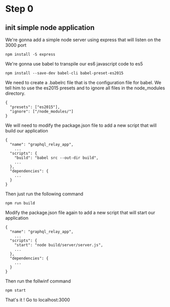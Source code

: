 # Step 0
## init simple node application

We're gonna add a simple node server using express that will listen on the 3000 port

````
npm install -S express
````

We're gonna use babel to transpile our es6 javascript code to es5
````
npm install --save-dev babel-cli babel-preset-es2015
````

We need to create a .babelrc file that is the configuration file for babel. We tell him to use the es2015 presets and to ignore all files in the node_modules directory.
````
{
  "presets": ["es2015"],
  "ignore": ["/node_modules/"]
}
````

We will need to modify the package.json file to add a new script that will build our application
````
{
  "name": "graphql_relay_app",
    ...
  "scripts": {
    "build": "babel src --out-dir build",
    ...
  },
  "dependencies": {
    ...
  }
}
````

Then just run the following command
````
npm run build
````

Modify the package.json file again to add a new script that will start our application
````
{
  "name": "graphql_relay_app",
    ...
  "scripts": {
    "start": "node build/server/server.js",
    ...
  },
  "dependencies": {
    ...
  }
}
````

Then run the follwinf command
````
npm start
````

That's it ! Go to localhost:3000